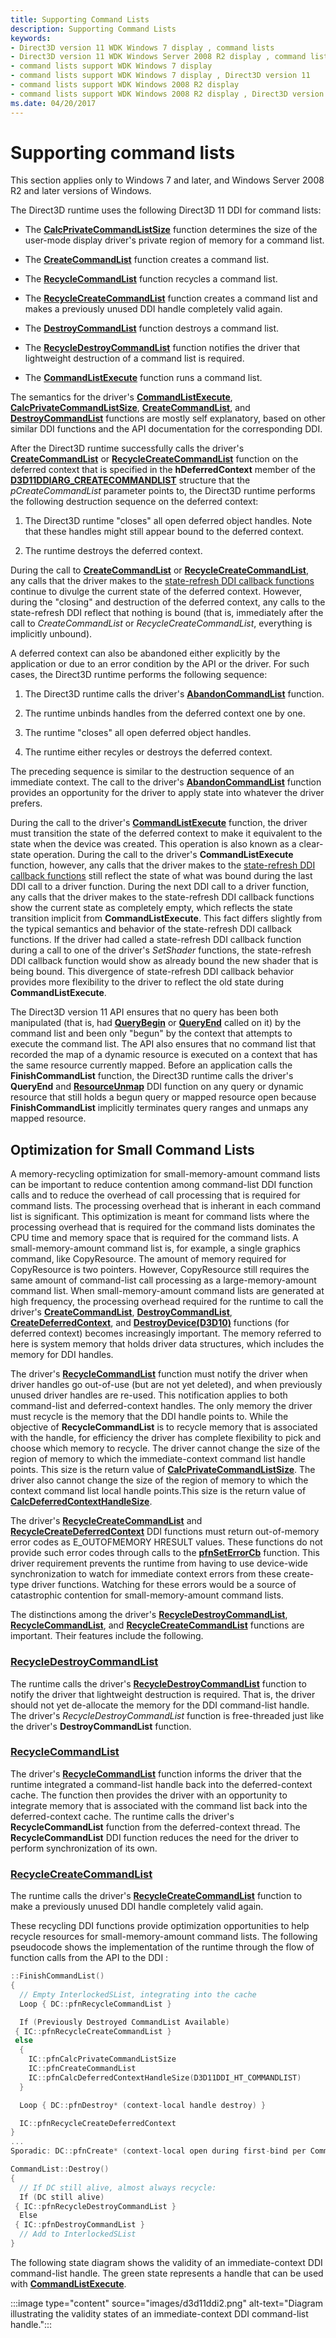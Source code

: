 ```yaml
---
title: Supporting Command Lists
description: Supporting Command Lists
keywords:
- Direct3D version 11 WDK Windows 7 display , command lists
- Direct3D version 11 WDK Windows Server 2008 R2 display , command lists
- command lists support WDK Windows 7 display
- command lists support WDK Windows 7 display , Direct3D version 11
- command lists support WDK Windows 2008 R2 display
- command lists support WDK Windows 2008 R2 display , Direct3D version 11
ms.date: 04/20/2017
---
```


# Supporting command lists

This section applies only to Windows 7 and later, and Windows Server 2008 R2 and later versions of Windows.

The Direct3D runtime uses the following Direct3D 11 DDI for command lists:

* The [**CalcPrivateCommandListSize**](/windows-hardware/drivers/ddi/d3d10umddi/nc-d3d10umddi-pfnd3d11ddi_calcprivatecommandlistsize) function determines the size of the user-mode display driver's private region of memory for a command list.

* The [**CreateCommandList**](/windows-hardware/drivers/ddi/d3d10umddi/nc-d3d10umddi-pfnd3d11ddi_createcommandlist) function creates a command list.

* The [**RecycleCommandList**](/windows-hardware/drivers/ddi/d3d10umddi/nc-d3d10umddi-pfnd3d11ddi_recyclecommandlist) function recycles a command list.

* The [**RecycleCreateCommandList**](/windows-hardware/drivers/ddi/d3d10umddi/nc-d3d10umddi-pfnd3d11ddi_recyclecreatecommandlist) function creates a command list and makes a previously unused DDI handle completely valid again.

* The [**DestroyCommandList**](/windows-hardware/drivers/ddi/d3d10umddi/nc-d3d10umddi-pfnd3d11ddi_destroycommandlist) function destroys a command list.

* The [**RecycleDestroyCommandList**](/windows-hardware/drivers/ddi/d3d10umddi/nc-d3d10umddi-pfnd3d11ddi_destroycommandlist) function notifies the driver that lightweight destruction of a command list is required.

* The [**CommandListExecute**](/windows-hardware/drivers/ddi/d3d10umddi/nc-d3d10umddi-pfnd3d11ddi_commandlistexecute) function runs a command list.

The semantics for the driver's [**CommandListExecute**](/windows-hardware/drivers/ddi/d3d10umddi/nc-d3d10umddi-pfnd3d11ddi_commandlistexecute), [**CalcPrivateCommandListSize**](/windows-hardware/drivers/ddi/d3d10umddi/nc-d3d10umddi-pfnd3d11ddi_calcprivatecommandlistsize), [**CreateCommandList**](/windows-hardware/drivers/ddi/d3d10umddi/nc-d3d10umddi-pfnd3d11ddi_createcommandlist), and [**DestroyCommandList**](/windows-hardware/drivers/ddi/d3d10umddi/nc-d3d10umddi-pfnd3d11ddi_destroycommandlist) functions are mostly self explanatory, based on other similar DDI functions and the API documentation for the corresponding DDI.

After the Direct3D runtime successfully calls the driver's [**CreateCommandList**](/windows-hardware/drivers/ddi/d3d10umddi/nc-d3d10umddi-pfnd3d11ddi_createcommandlist) or [**RecycleCreateCommandList**](/windows-hardware/drivers/ddi/d3d10umddi/nc-d3d10umddi-pfnd3d11ddi_recyclecreatecommandlist) function on the deferred context that is specified in the **hDeferredContext** member of the [**D3D11DDIARG_CREATECOMMANDLIST**](/windows-hardware/drivers/ddi/d3d10umddi/ns-d3d10umddi-d3d11ddiarg_createcommandlist) structure that the *pCreateCommandList* parameter points to, the Direct3D runtime performs the following destruction sequence on the deferred context:

1. The Direct3D runtime "closes" all open deferred object handles. Note that these handles might still appear bound to the deferred context.

2. The runtime destroys the deferred context.

During the call to [**CreateCommandList**](/windows-hardware/drivers/ddi/d3d10umddi/nc-d3d10umddi-pfnd3d11ddi_createcommandlist) or [**RecycleCreateCommandList**](/windows-hardware/drivers/ddi/d3d10umddi/nc-d3d10umddi-pfnd3d11ddi_recyclecreatecommandlist), any calls that the driver makes to the [state-refresh DDI callback functions](using-the-state-refresh-callback-functions.md) continue to divulge the current state of the deferred context. However, during the "closing" and destruction of the deferred context, any calls to the state-refresh DDI reflect that nothing is bound (that is, immediately after the call to *CreateCommandList* or *RecycleCreateCommandList*, everything is implicitly unbound).

A deferred context can also be abandoned either explicitly by the application or due to an error condition by the API or the driver. For such cases, the Direct3D runtime performs the following sequence:

1. The Direct3D runtime calls the driver's [**AbandonCommandList**](/windows-hardware/drivers/ddi/d3d10umddi/nc-d3d10umddi-pfnd3d11ddi_abandoncommandlist) function.

2. The runtime unbinds handles from the deferred context one by one.

3. The runtime "closes" all open deferred object handles.

4. The runtime either recyles or destroys the deferred context.

The preceding sequence is similar to the destruction sequence of an immediate context. The call to the driver's [**AbandonCommandList**](/windows-hardware/drivers/ddi/d3d10umddi/nc-d3d10umddi-pfnd3d11ddi_abandoncommandlist) function provides an opportunity for the driver to apply state into whatever the driver prefers.

During the call to the driver's [**CommandListExecute**](/windows-hardware/drivers/ddi/d3d10umddi/nc-d3d10umddi-pfnd3d11ddi_commandlistexecute) function, the driver must transition the state of the deferred context to make it equivalent to the state when the device was created. This operation is also known as a clear-state operation. During the call to the driver's **CommandListExecute** function, however, any calls that the driver makes to the [state-refresh DDI callback functions](using-the-state-refresh-callback-functions.md) still reflect the state of what was bound during the last DDI call to a driver function. During the next DDI call to a driver function, any calls that the driver makes to the state-refresh DDI callback functions show the current state as completely empty, which reflects the state transition implicit from **CommandListExecute**. This fact differs slightly from the typical semantics and behavior of the state-refresh DDI callback functions. If the driver had called a state-refresh DDI callback function during a call to one of the driver's *SetShader* functions, the state-refresh DDI callback function would show as already bound the new shader that is being bound. This divergence of state-refresh DDI callback behavior provides more flexibility to the driver to reflect the old state during **CommandListExecute**.

The Direct3D version 11 API ensures that no query has been both manipulated (that is, had [**QueryBegin**](/windows-hardware/drivers/ddi/d3d10umddi/nc-d3d10umddi-pfnd3d10ddi_querybegin) or [**QueryEnd**](/windows-hardware/drivers/ddi/d3d10umddi/nc-d3d10umddi-pfnd3d10ddi_queryend) called on it) by the command list and been only "begun" by the context that attempts to execute the command list. The API also ensures that no command list that recorded the map of a dynamic resource is executed on a context that has the same resource currently mapped. Before an application calls the **FinishCommandList** function, the Direct3D runtime calls the driver's **QueryEnd** and [**ResourceUnmap**](/windows-hardware/drivers/ddi/d3d10umddi/nc-d3d10umddi-pfnd3d10ddi_resourceunmap) DDI function on any query or dynamic resource that still holds a begun query or mapped resource open because **FinishCommandList** implicitly terminates query ranges and unmaps any mapped resource.

## Optimization for Small Command Lists

A memory-recycling optimization for small-memory-amount command lists can be important to reduce contention among command-list DDI function calls and to reduce the overhead of call processing that is required for command lists. The processing overhead that is inherant in each command list is significant. This optimization is meant for command lists where the processing overhead that is required for the command lists dominates the CPU time and memory space that is required for the command lists. A small-memory-amount command list is, for example, a single graphics command, like CopyResource. The amount of memory required for CopyResource is two pointers. However, CopyResource still requires the same amount of command-list call processing as a large-memory-amount command list. When small-memory-amount command lists are generated at high frequency, the processing overhead required for the runtime to call the driver's [**CreateCommandList**](/windows-hardware/drivers/ddi/d3d10umddi/nc-d3d10umddi-pfnd3d11ddi_createcommandlist), [**DestroyCommandList**](/windows-hardware/drivers/ddi/d3d10umddi/nc-d3d10umddi-pfnd3d11ddi_destroycommandlist), [**CreateDeferredContext**](/windows-hardware/drivers/ddi/d3d10umddi/nc-d3d10umddi-pfnd3d11ddi_createdeferredcontext), and [**DestroyDevice(D3D10)**](/windows-hardware/drivers/ddi/d3d10umddi/nc-d3d10umddi-pfnd3d10ddi_destroydevice) functions (for deferred context) becomes increasingly important. The memory referred to here is system memory that holds driver data structures, which includes the memory for DDI handles.

The driver's [**RecycleCommandList**](/windows-hardware/drivers/ddi/d3d10umddi/nc-d3d10umddi-pfnd3d11ddi_recyclecommandlist) function must notify the driver when driver handles go out-of-use (but are not yet deleted), and when previously unused driver handles are re-used. This notification applies to both command-list and deferred-context handles. The only memory the driver must recycle is the memory that the DDI handle points to. While the objective of **RecycleCommandList** is to recycle memory that is associated with the handle, for efficiency the driver has complete flexibility to pick and choose which memory to recycle. The driver cannot change the size of the region of memory to which the immediate-context command list handle points. This size is the return value of [**CalcPrivateCommandListSize**](/windows-hardware/drivers/ddi/d3d10umddi/nc-d3d10umddi-pfnd3d11ddi_calcprivatecommandlistsize). The driver also cannot change the size of the region of memory to which the context command list local handle points.This size is the return value of [**CalcDeferredContextHandleSize**](/windows-hardware/drivers/ddi/d3d10umddi/nc-d3d10umddi-pfnd3d11ddi_calcdeferredcontexthandlesize).

The driver's [**RecycleCreateCommandList**](/windows-hardware/drivers/ddi/d3d10umddi/nc-d3d10umddi-pfnd3d11ddi_recyclecreatecommandlist) and [**RecycleCreateDeferredContext**](/windows-hardware/drivers/ddi/d3d10umddi/nc-d3d10umddi-pfnd3d11ddi_recyclecreatedeferredcontext) DDI functions must return out-of-memory error codes as E_OUTOFMEMORY HRESULT values. These functions do not provide such error codes through calls to the [**pfnSetErrorCb**](/windows-hardware/drivers/ddi/d3d10umddi/nc-d3d10umddi-pfnd3d10ddi_seterror_cb) function. This driver requirement prevents the runtime from having to use device-wide synchronization to watch for immediate context errors from these create-type driver functions. Watching for these errors would be a source of catastrophic contention for small-memory-amount command lists.

The distinctions among the driver's [**RecycleDestroyCommandList**](/windows-hardware/drivers/ddi/d3d10umddi/nc-d3d10umddi-pfnd3d11ddi_destroycommandlist), [**RecycleCommandList**](/windows-hardware/drivers/ddi/d3d10umddi/nc-d3d10umddi-pfnd3d11ddi_recyclecommandlist), and [**RecycleCreateCommandList**](/windows-hardware/drivers/ddi/d3d10umddi/nc-d3d10umddi-pfnd3d11ddi_recyclecreatecommandlist) functions are important. Their features include the following.

### [**RecycleDestroyCommandList**](/windows-hardware/drivers/ddi/d3d10umddi/nc-d3d10umddi-pfnd3d11ddi_destroycommandlist)

The runtime calls the driver's [**RecycleDestroyCommandList**](/windows-hardware/drivers/ddi/d3d10umddi/nc-d3d10umddi-pfnd3d11ddi_destroycommandlist) function to notify the driver that lightweight destruction is required. That is, the driver should not yet de-allocate the memory for the DDI command-list handle. The driver's *RecycleDestroyCommandList* function is free-threaded just like the driver's **DestroyCommandList** function.

### [**RecycleCommandList**](/windows-hardware/drivers/ddi/d3d10umddi/nc-d3d10umddi-pfnd3d11ddi_recyclecommandlist)

The driver's [**RecycleCommandList**](/windows-hardware/drivers/ddi/d3d10umddi/nc-d3d10umddi-pfnd3d11ddi_recyclecommandlist) function informs the driver that the runtime integrated a command-list handle back into the deferred-context cache. The function then provides the driver with an opportunity to integrate memory that is associated with the command list back into the deferred-context cache. The runtime calls the driver's **RecycleCommandList** function from the deferred-context thread. The **RecycleCommandList** DDI function reduces the need for the driver to perform synchronization of its own.

### [**RecycleCreateCommandList**](/windows-hardware/drivers/ddi/d3d10umddi/nc-d3d10umddi-pfnd3d11ddi_recyclecreatecommandlist)

The runtime calls the driver's [**RecycleCreateCommandList**](/windows-hardware/drivers/ddi/d3d10umddi/nc-d3d10umddi-pfnd3d11ddi_recyclecreatecommandlist) function to make a previously unused DDI handle completely valid again.

These recycling DDI functions provide optimization opportunities to help recycle resources for small-memory-amount command lists. The following pseudocode shows the implementation of the runtime through the flow of function calls from the API to the DDI :

```cpp
::FinishCommandList()
{
  // Empty InterlockedSList, integrating into the cache
  Loop { DC::pfnRecycleCommandList }

  If (Previously Destroyed CommandList Available)
 { IC::pfnRecycleCreateCommandList }
 else
  {
    IC::pfnCalcPrivateCommandListSize
    IC::pfnCreateCommandList
    IC::pfnCalcDeferredContextHandleSize(D3D11DDI_HT_COMMANDLIST)
  }

  Loop { DC::pfnDestroy* (context-local handle destroy) }

  IC::pfnRecycleCreateDeferredContext
}
...
Sporadic: DC::pfnCreate* (context-local open during first-bind per CommandList)

CommandList::Destroy()
{
  // If DC still alive, almost always recycle:
  If (DC still alive)
 { IC::pfnRecycleDestroyCommandList }
  Else
 { IC::pfnDestroyCommandList }
  // Add to InterlockedSList
}
```

The following state diagram shows the validity of an immediate-context DDI command-list handle. The green state represents a handle that can be used with [**CommandListExecute**](/windows-hardware/drivers/ddi/d3d10umddi/nc-d3d10umddi-pfnd3d11ddi_commandlistexecute).

:::image type="content" source="images/d3d11ddi2.png" alt-text="Diagram illustrating the validity states of an immediate-context DDI command-list handle.":::
